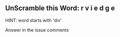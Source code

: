 UnScramble this Word: r v i e d g e
----------

HINT: word starts with 'div'

Answer in the issue comments
